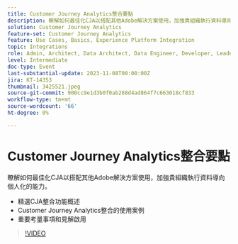 ```yaml
---
title: Customer Journey Analytics整合要點
description: 瞭解如何最佳化CJA以搭配其他Adobe解決方案使用，加強貴組織執行資料導向個人化的能力。
solution: Customer Journey Analytics
feature-set: Customer Journey Analytics
feature: Use Cases, Basics, Experience Platform Integration
topic: Integrations
role: Admin, Architect, Data Architect, Data Engineer, Developer, Leader, User
level: Intermediate
doc-type: Event
last-substantial-update: 2023-11-08T00:00:00Z
jira: KT-14353
thumbnail: 3425521.jpeg
source-git-commit: 900cc9e1d3b0f0ab268d4ad864f7c663018cf833
workflow-type: tm+mt
source-wordcount: '66'
ht-degree: 0%

---
```



# Customer Journey Analytics整合要點

瞭解如何最佳化CJA以搭配其他Adobe解決方案使用，加強貴組織執行資料導向個人化的能力。

* 精選CJA整合功能概述
* Customer Journey Analytics整合的使用案例
* 重要考量事項和見解啟用

>[!VIDEO](https://video.tv.adobe.com/v/3425521/?learn=on)